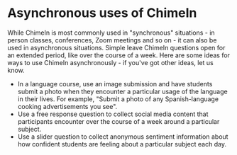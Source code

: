 # Asynchronous uses of ChimeIn

While ChimeIn is most commonly used in "synchronous" situations - in person classes, conferences, Zoom meetings and so on - it can also be used in asynchronous situations. Simple leave ChimeIn questions open for an extended period, like over the course of a week. Here are some ideas for ways to use ChimeIn asynchronously - if you've got other ideas, let us know.

* In a language course, use an image submission and have students submit a photo when they encounter a particular usage of the language in their lives. For example, "Submit a photo of any Spanish-language cooking advertisements you see".
* Use a free response question to collect social media content that participants encounter over the course of a week around a particular subject.
* Use a slider question to collect anonymous sentiment information about how confident students are feeling about a particular subject each day.

